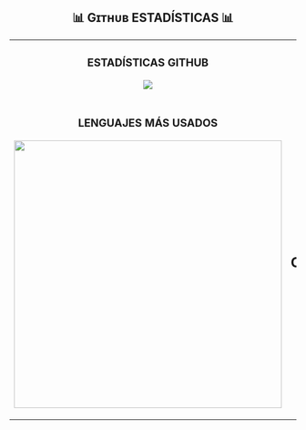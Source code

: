 <!--Github stats Table--> 
<h2 align="center">📊 Gɪᴛʜᴜʙ ESTADÍSTICAS 📊</h2>
<tr>
<table width="100%">
    <td width="50%">
      <h3 align="center"><strong>ESTADÍSTICAS GITHUB</strong></h3>
      <p align="center">
        <a href="https://github.com/Davidigual/DavidIgual">
          <img align="center" src="https://github-readme-stats.vercel.app/api?username=Davidigual&theme=vue-dark&show_icons=true&hide_border=true&count_private=true"/>
            </a>
      </p>
    </td>
</tr>
    <td width="50%">
      <h3 align="center"><strong>LENGUAJES MÁS USADOS</strong></h3>
      <p align="center">
        <a href="https://github.com/Davidigual/DavidIgual/cryptos">
          <img align="center" width="470" src="https://github-readme-stats.vercel.app/api/top-langs/?username=Davidigual&theme=tokyonight" />
        </a>
      </p>
    </td>
    <td width="50%">
     <h2 align="center">GRÁFICO CONTRIBUCIONES</h2>
<div align="center">
    <img src="https://github-readme-activity-graph.vercel.app/graph?username=Davidigual&bg_color=011627&color=79d3c3&line=c792ea&point=ffeb95&area=true&hide_border=false" border-radius="15">
</div>
        </a>
      </p>
    </td>
  </tr>
</table>
<br />
</div>
